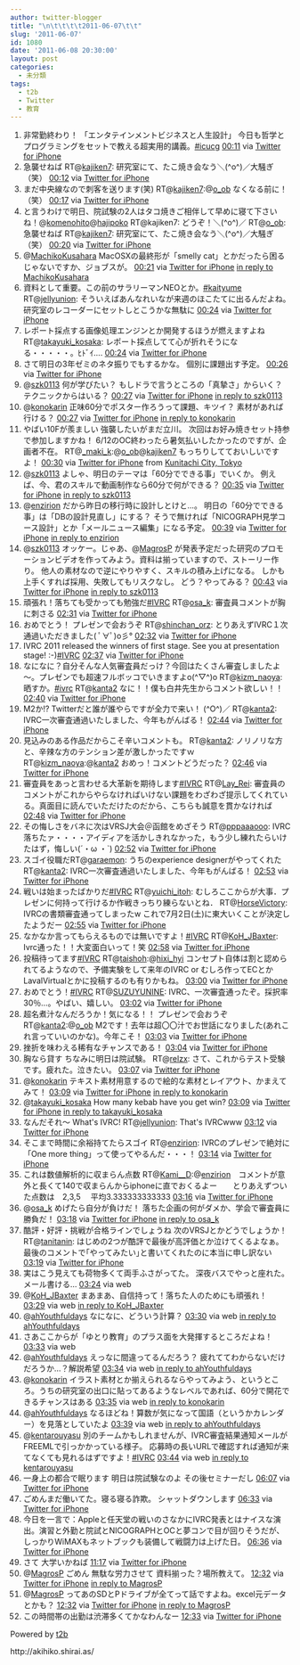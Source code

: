 ```yaml
---
author: twitter-blogger
title: "\n\t\t\t\t2011-06-07\t\t"
slug: '2011-06-07'
id: 1080
date: '2011-06-08 20:30:00'
layout: post
categories:
  - 未分類
tags:
  - t2b
  - Twitter
  - 教育
---
```


<div xmlns:georss="http://www.georss.org/georss">

1.  <span><span>非常勤終わり！ 「エンタテインメントビジネスと人生設計」 今日も哲学とプログラミングをセットで教える超実用的講義。[#icucg](http://twitter.com/search?q=%23icucg "#icucg")</span> <span>[<span>00:11</span>](http://twitter.com/o_ob/status/78056432242659328) <span>via [Twitter for iPhone](http://twitter.com/#!/download/iphone)</span></span></span>
2.  <span><span>急襲せねば RT@[kajiken7](http://twitter.com/kajiken7 "kajiken7"): 研究室にて、たこ焼き会なう＼(^o^)／大騒ぎ（笑）</span> <span>[<span>00:12</span>](http://twitter.com/o_ob/status/78056652321992704) <span>via [Twitter for iPhone](http://twitter.com/#!/download/iphone)</span></span></span>
3.  <span><span>まだ中央線なので刺客を送ります(笑) RT@[kajiken7](http://twitter.com/kajiken7 "kajiken7"):@[o_ob](http://twitter.com/o_ob "o_ob") なくなる前に！（笑）</span> <span>[<span>00:17</span>](http://twitter.com/o_ob/status/78058063520727041) <span>via [Twitter for iPhone](http://twitter.com/#!/download/iphone)</span></span></span>
4.  <span><span>と言うわけで明日、院試験の2人はタコ焼きご相伴して早めに寝て下さいね！@[komenohito](http://twitter.com/komenohito "komenohito")@[hajipoko](http://twitter.com/hajipoko "hajipoko") RT@kajiken7: どうぞ！＼(^o^)／ RT@[o_ob](http://twitter.com/o_ob "o_ob"): 急襲せねば RT@[kajiken7](http://twitter.com/kajiken7 "kajiken7"): 研究室にて、たこ焼き会なう＼(^o^)／大騒ぎ（笑）</span> <span>[<span>00:20</span>](http://twitter.com/o_ob/status/78058667232071680) <span>via [Twitter for iPhone](http://twitter.com/#!/download/iphone)</span></span></span>
5.  <span><span>@[MachikoKusahara](http://twitter.com/MachikoKusahara "MachikoKusahara") MacOSXの最終形が「smelly cat」とかだったら困るじゃないですか、ジョブスが。</span> <span>[<span>00:21</span>](http://twitter.com/o_ob/status/78059077799907328) <span>via [Twitter for iPhone](http://twitter.com/#!/download/iphone)</span> [in reply to MachikoKusahara](http://twitter.com/MachikoKusahara/status/78045792044191744)</span></span>
6.  <span><span>資料として重要。この前のサラリーマンNEOとか。[#kaityume](http://twitter.com/search?q=%23kaityume "#kaityume") RT@[jellyunion](http://twitter.com/jellyunion "jellyunion"): そういえばあんなれいなが来週のほこたてに出るんだよね。研究室のレコーダーにセットしとこうかな無駄に</span> <span>[<span>00:24</span>](http://twitter.com/o_ob/status/78059681779683328) <span>via [Twitter for iPhone](http://twitter.com/#!/download/iphone)</span></span></span>
7.  <span><span>レポート採点する画像処理エンジンとか開発するほうが燃えますよね RT@[takayuki_kosaka](http://twitter.com/takayuki_kosaka "takayuki_kosaka"): レポート採点してて心が折れそうになる・・・・・。ﾋﾄﾞｲ....</span> <span>[<span>00:24</span>](http://twitter.com/o_ob/status/78059754139815936) <span>via [Twitter for iPhone](http://twitter.com/#!/download/iphone)</span></span></span>
8.  <span><span>さて明日の3年ゼミのネタ振りでもするかな。 個別に課題出す予定。</span> <span>[<span>00:26</span>](http://twitter.com/o_ob/status/78060146546311169) <span>via [Twitter for iPhone](http://twitter.com/#!/download/iphone)</span></span></span>
9.  <span><span>@[szk0113](http://twitter.com/szk0113 "szk0113") 何が学びたい？ もしドラで言うところの「真摯さ」からいく？ テクニックからはいる？</span> <span>[<span>00:27</span>](http://twitter.com/o_ob/status/78060439312941057) <span>via [Twitter for iPhone](http://twitter.com/#!/download/iphone)</span> [in reply to szk0113](http://twitter.com/szk0113/status/78028059973922816)</span></span>
10.  <span><span>@[konokarin](http://twitter.com/konokarin "konokarin") 正味60分でポスター作ろうって課題、キツイ？ 素材があれば行ける？</span> <span>[<span>00:27</span>](http://twitter.com/o_ob/status/78060617390489600) <span>via [Twitter for iPhone](http://twitter.com/#!/download/iphone)</span> [in reply to konokarin](http://twitter.com/konokarin/status/78059089560735746)</span></span>
11.  <span><span>やばい10Fが羨ましい 強襲したいがまだ立川。 次回はお好み焼きセット持参で参加しますかね！ 6/12のOC終わったら暑気払いしたかったのですが、企画者不在。 RT@[_maki_k](http://twitter.com/_maki_k "_maki_k"):@[o_ob](http://twitter.com/o_ob "o_ob")@[kajiken7](http://twitter.com/kajiken7 "kajiken7") もっちりしてておいしいですよ！</span> <span>[<span>00:30</span>](http://twitter.com/o_ob/status/78061206686007297) <span>via [Twitter for iPhone](http://twitter.com/#!/download/iphone)</span> from [Kunitachi City, Tokyo<span></span>](http://maps.google.com/maps?q=35.69868800,139.43145626)</span></span>
12.  <span><span>@[szk0113](http://twitter.com/szk0113 "szk0113") よしゃ、明日のテーマは「60分でできる事」でいくか。 例えば、今、君のスキルで動画制作なら60分で何ができる？</span> <span>[<span>00:35</span>](http://twitter.com/o_ob/status/78062638805946368) <span>via [Twitter for iPhone](http://twitter.com/#!/download/iphone)</span> [in reply to szk0113](http://twitter.com/szk0113/status/78061350231867392)</span></span>
13.  <span><span>@[enzirion](http://twitter.com/enzirion "enzirion") だから昨日の移行時に設計しとけと...。 明日の「60分でできる事」は「DBの設計見直し」にする？ そうで無ければ「NICOGRAPH見学コース設計」とか「メールニュース編集」になる予定。</span> <span>[<span>00:39</span>](http://twitter.com/o_ob/status/78063488647430144) <span>via [Twitter for iPhone](http://twitter.com/#!/download/iphone)</span> [in reply to enzirion](http://twitter.com/enzirion/status/77928979406917632)</span></span>
14.  <span><span>@[szk0113](http://twitter.com/szk0113 "szk0113") オッケー。じゃあ、@[MagrosP](http://twitter.com/MagrosP "MagrosP") が発表予定だった研究のプロモーションビデオを作ってみよう。資料は揃っていますので、ストーリー作り。 他人の素材なので逆にやりやすく、スキルの積み上げになる。 しかも上手くすれば採用、失敗してもリスクなし。 どう？やってみる？</span> <span>[<span>00:43</span>](http://twitter.com/o_ob/status/78064529753387008) <span>via [Twitter for iPhone](http://twitter.com/#!/download/iphone)</span> [in reply to szk0113](http://twitter.com/szk0113/status/78063311278718976)</span></span>
15.  <span><span>頑張れ！落ちても受かっても勉強だ[#IVRC](http://twitter.com/search?q=%23IVRC "#IVRC") RT@[osa_k](http://twitter.com/osa_k "osa_k"): 審査員コメントが胸に刺さる</span> <span>[<span>02:31</span>](http://twitter.com/o_ob/status/78091707001995264) <span>via [Twitter for iPhone](http://twitter.com/#!/download/iphone)</span></span></span>
16.  <span><span>おめでとう！ プレゼンで会おうぞ RT@[shinchan_orz](http://twitter.com/shinchan_orz "shinchan_orz"): とりあえずIVRC１次通過いただきました( ﾟ∀ﾟ)o彡°</span> <span>[<span>02:32</span>](http://twitter.com/o_ob/status/78091874325377024) <span>via [Twitter for iPhone](http://twitter.com/#!/download/iphone)</span></span></span>
17.  <span><span>IVRC 2011 released the winners of first stage. See you at presentation stage! :-)[#IVRC](http://twitter.com/search?q=%23IVRC "#IVRC")</span> <span>[<span>02:37</span>](http://twitter.com/o_ob/status/78093109313024000) <span>via [Twitter for iPhone](http://twitter.com/#!/download/iphone)</span></span></span>
18.  <span><span>なになに？自分そんな人気審査員だっけ？今回はたくさん審査しましたよ～。プレゼンでも超速フルボッコでいきますよo(^▽^)o RT@[kizm_naoya](http://twitter.com/kizm_naoya "kizm_naoya"): 晒すか。[#ivrc](http://twitter.com/search?q=%23ivrc "#ivrc") RT@[kanta2](http://twitter.com/kanta2 "kanta2") なに！！僕も白井先生からコメント欲しい！！</span> <span>[<span>02:40</span>](http://twitter.com/o_ob/status/78094079107399681) <span>via [Twitter for iPhone](http://twitter.com/#!/download/iphone)</span></span></span>
19.  <span><span>M2か!? Twitterだと誰が誰やらですが全力で来い！ (^O^)／ RT@[kanta2](http://twitter.com/kanta2 "kanta2"): IVRC一次審査通過いたしました、今年もがんばる！</span> <span>[<span>02:44</span>](http://twitter.com/o_ob/status/78095065532219392) <span>via [Twitter for iPhone](http://twitter.com/#!/download/iphone)</span></span></span>
20.  <span><span>見込みのある作品だからこそ辛いコメントも。 RT@[kanta2](http://twitter.com/kanta2 "kanta2"): ノリノリな方と、辛辣な方のテンション差が激しかったですｗ RT@[kizm_naoya](http://twitter.com/kizm_naoya "kizm_naoya"):@[kanta2](http://twitter.com/kanta2 "kanta2") おめっ！コメントどうだった？</span> <span>[<span>02:46</span>](http://twitter.com/o_ob/status/78095557347917825) <span>via [Twitter for iPhone](http://twitter.com/#!/download/iphone)</span></span></span>
21.  <span><span>審査員をあっと言わせる大革新を期待します[#IVRC](http://twitter.com/search?q=%23IVRC "#IVRC") RT@[Lay_Rei](http://twitter.com/Lay_Rei "Lay_Rei"): 審査員のコメントがこれからやらなければいけない課題をわざわざ提示してくれている。真面目に読んでいただけたのだから、こちらも誠意を貫かなければ</span> <span>[<span>02:48</span>](http://twitter.com/o_ob/status/78095870721134592) <span>via [Twitter for iPhone](http://twitter.com/#!/download/iphone)</span></span></span>
22.  <span><span>その悔しさをバネに次はVRSJ大会＠函館をめざそう RT@[pppaaaooo](http://twitter.com/pppaaaooo "pppaaaooo"): IVRC落ちたァ・・・・アイディアを活かしきれなかった，もう少し練れたらいけたはず，悔しい(´・ω ・`)</span> <span>[<span>02:52</span>](http://twitter.com/o_ob/status/78097001505505281) <span>via [Twitter for iPhone](http://twitter.com/#!/download/iphone)</span></span></span>
23.  <span><span>スゴイ役職だRT@[garaemon](http://twitter.com/garaemon "garaemon"): うちのexperience designerがやってくれた RT@[kanta2](http://twitter.com/kanta2 "kanta2"): IVRC一次審査通過いたしました、今年もがんばる！</span> <span>[<span>02:53</span>](http://twitter.com/o_ob/status/78097192073695232) <span>via [Twitter for iPhone](http://twitter.com/#!/download/iphone)</span></span></span>
24.  <span><span>戦いは始まったばかりだ[#IVRC](http://twitter.com/search?q=%23IVRC "#IVRC") RT@[yuichi_itoh](http://twitter.com/yuichi_itoh "yuichi_itoh"): むしろここからが大事．プレゼンに何持って行けるか作戦きっちり練らないとね． RT@[HorseVictory](http://twitter.com/HorseVictory "HorseVictory"): IVRCの書類審査通ってしまったw これで7月2日(土)に東大いくことが決定したようだー</span> <span>[<span>02:55</span>](http://twitter.com/o_ob/status/78097682375245824) <span>via [Twitter for iPhone](http://twitter.com/#!/download/iphone)</span></span></span>
25.  <span><span>なかなか言ってもらえるものでは無いですよ！[#IVRC](http://twitter.com/search?q=%23IVRC "#IVRC") RT@[KoH_JBaxter](http://twitter.com/KoH_JBaxter "KoH_JBaxter"): Ivrc通った！！大変面白いって！笑</span> <span>[<span>02:58</span>](http://twitter.com/o_ob/status/78098595689152513) <span>via [Twitter for iPhone](http://twitter.com/#!/download/iphone)</span></span></span>
26.  <span><span>投稿待ってます[#IVRC](http://twitter.com/search?q=%23IVRC "#IVRC") RT@[taishoh](http://twitter.com/taishoh "taishoh"):@[hixi_hyi](http://twitter.com/hixi_hyi "hixi_hyi") コンセプト自体は割と認められてるようなので、予備実験をして来年のIVRC or むしろ作ってECとかLavalVirtualとかに投稿するのも有りかもね。</span> <span>[<span>03:00</span>](http://twitter.com/o_ob/status/78099124234358784) <span>via [Twitter for iPhone](http://twitter.com/#!/download/iphone)</span></span></span>
27.  <span><span>おめでとう！[#IVRC](http://twitter.com/search?q=%23IVRC "#IVRC") RT@[SUZUYUNINE](http://twitter.com/SUZUYUNINE "SUZUYUNINE"): IVRC、一次審査通ったぞ。採択率30％…。やばい、嬉しい。</span> <span>[<span>03:02</span>](http://twitter.com/o_ob/status/78099522944892928) <span>via [Twitter for iPhone](http://twitter.com/#!/download/iphone)</span></span></span>
28.  <span><span>超名煮汁なんだろうか！気になる！！ プレゼンで会おうぞ RT@[kanta2](http://twitter.com/kanta2 "kanta2"):@[o_ob](http://twitter.com/o_ob "o_ob") M2です！去年は超〇〇汁でお世話になりました(あれこれ言っていいのかな)。今年こそ！</span> <span>[<span>03:03</span>](http://twitter.com/o_ob/status/78099836301361152) <span>via [Twitter for iPhone](http://twitter.com/#!/download/iphone)</span></span></span>
29.  <span><span>挫折を味わえる稀有なチャンスである！</span> <span>[<span>03:04</span>](http://twitter.com/o_ob/status/78100088458711041) <span>via [Twitter for iPhone](http://twitter.com/#!/download/iphone)</span></span></span>
30.  <span><span>胸なら貸す ちなみに明日は院試験。 RT@[relzx](http://twitter.com/relzx "relzx"): さて、これからテスト受験です。疲れた。泣きたい。</span> <span>[<span>03:07</span>](http://twitter.com/o_ob/status/78100758364557312) <span>via [Twitter for iPhone](http://twitter.com/#!/download/iphone)</span></span></span>
31.  <span><span>@[konokarin](http://twitter.com/konokarin "konokarin") テキスト素材用意するので絵的な素材とレイアウト、かまえてみて！</span> <span>[<span>03:09</span>](http://twitter.com/o_ob/status/78101167137226752) <span>via [Twitter for iPhone](http://twitter.com/#!/download/iphone)</span> [in reply to konokarin](http://twitter.com/konokarin/status/78068730558550016)</span></span>
32.  <span><span>@[takayuki_kosaka](http://twitter.com/takayuki_kosaka "takayuki_kosaka") How many kebab have you get win?</span> <span>[<span>03:09</span>](http://twitter.com/o_ob/status/78101345042829313) <span>via [Twitter for iPhone](http://twitter.com/#!/download/iphone)</span> [in reply to takayuki_kosaka](http://twitter.com/takayuki_kosaka/status/78073242652393472)</span></span>
33.  <span><span>なんだそれ～ What's IVRC! RT@[jellyunion](http://twitter.com/jellyunion "jellyunion"): That's IVRCwww</span> <span>[<span>03:12</span>](http://twitter.com/o_ob/status/78101951644045313) <span>via [Twitter for iPhone](http://twitter.com/#!/download/iphone)</span></span></span>
34.  <span><span>そこまで時間に余裕持てたらスゴイ RT@[enzirion](http://twitter.com/enzirion "enzirion"): IVRCのプレゼンで絶対に「One more thing」って使ってやるんだ・・・！</span> <span>[<span>03:14</span>](http://twitter.com/o_ob/status/78102595486494720) <span>via [Twitter for iPhone](http://twitter.com/#!/download/iphone)</span></span></span>
35.  <span><span>これは数値解析的に収まらん点数 RT@[Kami__D](http://twitter.com/Kami__D "Kami__D"):@[enzirion](http://twitter.com/enzirion "enzirion")　コメントが意外と長くて140で収まらんからiphoneに直でおくるよー　　とりあえずついた点数は　2,3,5 　平均3.333333333333</span> <span>[<span>03:16</span>](http://twitter.com/o_ob/status/78102976736141312) <span>via [Twitter for iPhone](http://twitter.com/#!/download/iphone)</span></span></span>
36.  <span><span>@[osa_k](http://twitter.com/osa_k "osa_k") めげたら自分が負けだ！ 落ちた企画の何がダメか、学会で審査員に勝負だ！</span> <span>[<span>03:18</span>](http://twitter.com/o_ob/status/78103426776563713) <span>via [Twitter for iPhone](http://twitter.com/#!/download/iphone)</span> [in reply to osa_k](http://twitter.com/osa_k/status/78094618847223808)</span></span>
37.  <span><span>酷評・好評・挑戦が合格ラインでしょうね 次のVRSJとかどうでしょうか！ RT@[tanitanin](http://twitter.com/tanitanin "tanitanin"): はじめの2つが酷評で最後が高評価とか泣けてくるよなぁ。最後のコメントで｢やってみたい｣と書いてくれたのに本当に申し訳ない</span> <span>[<span>03:19</span>](http://twitter.com/o_ob/status/78103899889864705) <span>via [Twitter for iPhone](http://twitter.com/#!/download/iphone)</span></span></span>
38.  <span><span>実はこう見えても荷物多くて両手ふさがってた。 深夜バスでやっと座れた。メール書ける…</span> <span>[<span>03:24</span>](http://twitter.com/o_ob/status/78105003344150528) <span>via web</span></span></span>
39.  <span><span>@[KoH_JBaxter](http://twitter.com/KoH_JBaxter "KoH_JBaxter") まあまあ、自信持って！落ちた人のためにも頑張れ！</span> <span>[<span>03:29</span>](http://twitter.com/o_ob/status/78106335094374401) <span>via web</span> [in reply to KoH_JBaxter](http://twitter.com/KoH_JBaxter/status/78106060510085120)</span></span>
40.  <span><span>@[ahYouthfuldays](http://twitter.com/ahYouthfuldays "ahYouthfuldays") なになに、どういう計算？</span> <span>[<span>03:30</span>](http://twitter.com/o_ob/status/78106597909467136) <span>via web</span> [in reply to ahYouthfuldays](http://twitter.com/ahYouthfuldays/status/78105872131309568)</span></span>
41.  <span><span>さあここからが「ゆとり教育」のプラス面を大発揮するところだよね！</span> <span>[<span>03:33</span>](http://twitter.com/o_ob/status/78107386103078913) <span>via web</span></span></span>
42.  <span><span>@[ahYouthfuldays](http://twitter.com/ahYouthfuldays "ahYouthfuldays") えっなに間違ってるんだろう？ 疲れててわからないだけだろうか…？解説希望</span> <span>[<span>03:34</span>](http://twitter.com/o_ob/status/78107647060086785) <span>via web</span> [in reply to ahYouthfuldays](http://twitter.com/ahYouthfuldays/status/78107100592619520)</span></span>
43.  <span><span>@[konokarin](http://twitter.com/konokarin "konokarin") イラスト素材とか揃えられるならやってみよう、というところ。うちの研究室の出口に貼ってあるようなレベルであれば、60分で開花できるチャンスはある</span> <span>[<span>03:35</span>](http://twitter.com/o_ob/status/78107892586266624) <span>via web</span> [in reply to konokarin](http://twitter.com/konokarin/status/78106879183683584)</span></span>
44.  <span><span>@[ahYouthfuldays](http://twitter.com/ahYouthfuldays "ahYouthfuldays") なるほどね！算数が気になって国語（というかカレンダー）を見落としていたよ</span> <span>[<span>03:39</span>](http://twitter.com/o_ob/status/78108865778040833) <span>via web</span> [in reply to ahYouthfuldays](http://twitter.com/ahYouthfuldays/status/78105872131309568)</span></span>
45.  <span><span>@[kentarouyasu](http://twitter.com/kentarouyasu "kentarouyasu") 別のチームかもしれませんが、IVRC審査結果通知メールがFREEMLで引っかかっている様子。 応募時の長いURLで確認すれば通知が来てなくても見れるはずですよ！[#IVRC](http://twitter.com/search?q=%23IVRC "#IVRC")</span> <span>[<span>03:44</span>](http://twitter.com/o_ob/status/78110081950031872) <span>via web</span> [in reply to kentarouyasu](http://twitter.com/kentarouyasu/status/78102608203612160)</span></span>
46.  <span><span>一身上の都合で眠ります 明日は院試験なのよ その後セミナーだし</span> <span>[<span>06:07</span>](http://twitter.com/o_ob/status/78146105870794752) <span>via [Twitter for iPhone](http://twitter.com/#!/download/iphone)</span></span></span>
47.  <span><span>ごめんまだ働いてた。寝る寝る詐欺。 シャットダウンします</span> <span>[<span>06:33</span>](http://twitter.com/o_ob/status/78152660422893568) <span>via [Twitter for iPhone](http://twitter.com/#!/download/iphone)</span></span></span>
48.  <span><span>今日を一言で：Appleと任天堂の戦いのさなかにIVRC発表とはナイスな演出。演習と外勤と院試とNICOGRAPHとOCと夢コンで目が回りそうだが、しっかりWiMAXもネットブックも装備して戦闘力は上げた日。</span> <span>[<span>06:36</span>](http://twitter.com/o_ob/status/78153489397719040) <span>via [Twitter for iPhone](http://twitter.com/#!/download/iphone)</span></span></span>
49.  <span><span>さて 大学いかねば</span> <span>[<span>11:17</span>](http://twitter.com/o_ob/status/78223962714279936) <span>via [Twitter for iPhone](http://twitter.com/#!/download/iphone)</span></span></span>
50.  <span><span>@[MagrosP](http://twitter.com/MagrosP "MagrosP") ごめん 無駄な労力させて 資料揃った？場所教えて。</span> <span>[<span>12:32</span>](http://twitter.com/o_ob/status/78242847018582016) <span>via [Twitter for iPhone](http://twitter.com/#!/download/iphone)</span> [in reply to MagrosP](http://twitter.com/MagrosP/status/78182449514938368)</span></span>
51.  <span><span>@[MagrosP](http://twitter.com/MagrosP "MagrosP") ってあのSDとPドライブが全てって話ですよね。excel元データとかも？</span> <span>[<span>12:32</span>](http://twitter.com/o_ob/status/78243058537332737) <span>via [Twitter for iPhone](http://twitter.com/#!/download/iphone)</span> [in reply to MagrosP](http://twitter.com/MagrosP/status/78182449514938368)</span></span>
52.  <span><span>この時間帯の出勤は渋滞多くてかなわんなー</span> <span>[<span>12:33</span>](http://twitter.com/o_ob/status/78243310178803712) <span>via [Twitter for iPhone](http://twitter.com/#!/download/iphone)</span></span></span>

</div>

Powered by [t2b](http://t2b.utilz.jp/)

<div>http://akihiko.shirai.as/</div>